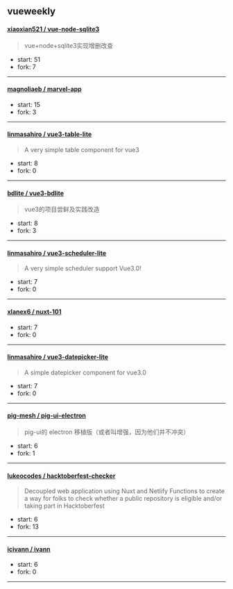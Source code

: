 ## vueweekly

#### [xiaoxian521 / vue-node-sqlite3](https://github.com/xiaoxian521/vue-node-sqlite3)

> vue+node+sqlite3实现增删改查

+ start: 51
+ fork: 7

----


#### [magnoliaeb / marvel-app](https://github.com/magnoliaeb/marvel-app)

> 

+ start: 15
+ fork: 3

----


#### [linmasahiro / vue3-table-lite](https://github.com/linmasahiro/vue3-table-lite)

> A very simple table component for vue3

+ start: 8
+ fork: 0

----


#### [bdlite / vue3-bdlite](https://github.com/bdlite/vue3-bdlite)

> vue3的项目尝鲜及实践改造

+ start: 8
+ fork: 3

----


#### [linmasahiro / vue3-scheduler-lite](https://github.com/linmasahiro/vue3-scheduler-lite)

> A very simple scheduler support Vue3.0!

+ start: 7
+ fork: 0

----


#### [xlanex6 / nuxt-101](https://github.com/xlanex6/nuxt-101)

> 

+ start: 7
+ fork: 0

----


#### [linmasahiro / vue3-datepicker-lite](https://github.com/linmasahiro/vue3-datepicker-lite)

> A simple datepicker component for vue3.0

+ start: 7
+ fork: 0

----


#### [pig-mesh / pig-ui-electron](https://github.com/pig-mesh/pig-ui-electron)

> pig-ui的 electron 移植版（或者叫增强，因为他们并不冲突）

+ start: 6
+ fork: 1

----


#### [lukeocodes / hacktoberfest-checker](https://github.com/lukeocodes/hacktoberfest-checker)

> Decoupled web application using Nuxt and Netlify Functions to create a way for folks to check whether a public repository is eligible and/or taking part in Hacktoberfest

+ start: 6
+ fork: 13

----


#### [icivann / ivann](https://github.com/icivann/ivann)

> 

+ start: 6
+ fork: 0

----


